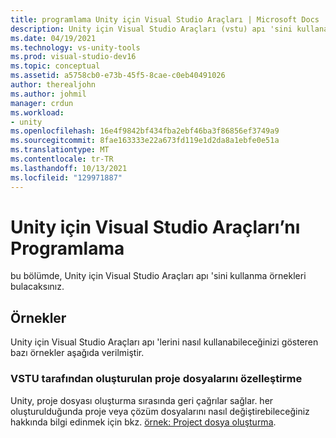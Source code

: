 ```yaml
---
title: programlama Unity için Visual Studio Araçları | Microsoft Docs
description: Unity için Visual Studio Araçları (vstu) apı 'sini kullanarak programlama örneklerine bakın. VSTU tarafından oluşturulan proje dosyalarını özelleştirme.
ms.date: 04/19/2021
ms.technology: vs-unity-tools
ms.prod: visual-studio-dev16
ms.topic: conceptual
ms.assetid: a5758cb0-e73b-45f5-8cae-c0eb40491026
author: therealjohn
ms.author: johmil
manager: crdun
ms.workload:
- unity
ms.openlocfilehash: 16e4f9842bf434fba2ebf46ba3f86856ef3749a9
ms.sourcegitcommit: 8fae163333e22a673fd119e1d2da8a1ebfe0e51a
ms.translationtype: MT
ms.contentlocale: tr-TR
ms.lasthandoff: 10/13/2021
ms.locfileid: "129971887"
---
```

# <a name="program-visual-studio-tools-for-unity"></a>Unity için Visual Studio Araçları’nı Programlama
bu bölümde, Unity için Visual Studio Araçları apı 'sini kullanma örnekleri bulacaksınız.

## <a name="examples"></a>Örnekler
 Unity için Visual Studio Araçları apı 'lerini nasıl kullanabileceğinizi gösteren bazı örnekler aşağıda verilmiştir.

### <a name="customize-project-files-created-by-vstu"></a>VSTU tarafından oluşturulan proje dosyalarını özelleştirme
 Unity, proje dosyası oluşturma sırasında geri çağrılar sağlar. her oluşturulduğunda proje veya çözüm dosyalarını nasıl değiştirebileceğiniz hakkında bilgi edinmek için bkz. [örnek: Project dosya oluşturma](./customize-project-files-created-by-vstu.md).
